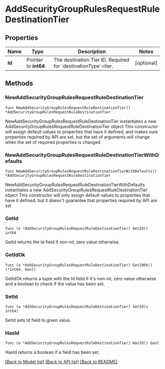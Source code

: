 # AddSecurityGroupRulesRequestRuleDestinationTier

## Properties

Name | Type | Description | Notes
------------ | ------------- | ------------- | -------------
**Id** | Pointer to **int64** | The destination Tier ID. Required for &#x60;destinationType&#x60;&#x3D;tier. | [optional] 

## Methods

### NewAddSecurityGroupRulesRequestRuleDestinationTier

`func NewAddSecurityGroupRulesRequestRuleDestinationTier() *AddSecurityGroupRulesRequestRuleDestinationTier`

NewAddSecurityGroupRulesRequestRuleDestinationTier instantiates a new AddSecurityGroupRulesRequestRuleDestinationTier object
This constructor will assign default values to properties that have it defined,
and makes sure properties required by API are set, but the set of arguments
will change when the set of required properties is changed

### NewAddSecurityGroupRulesRequestRuleDestinationTierWithDefaults

`func NewAddSecurityGroupRulesRequestRuleDestinationTierWithDefaults() *AddSecurityGroupRulesRequestRuleDestinationTier`

NewAddSecurityGroupRulesRequestRuleDestinationTierWithDefaults instantiates a new AddSecurityGroupRulesRequestRuleDestinationTier object
This constructor will only assign default values to properties that have it defined,
but it doesn't guarantee that properties required by API are set

### GetId

`func (o *AddSecurityGroupRulesRequestRuleDestinationTier) GetId() int64`

GetId returns the Id field if non-nil, zero value otherwise.

### GetIdOk

`func (o *AddSecurityGroupRulesRequestRuleDestinationTier) GetIdOk() (*int64, bool)`

GetIdOk returns a tuple with the Id field if it's non-nil, zero value otherwise
and a boolean to check if the value has been set.

### SetId

`func (o *AddSecurityGroupRulesRequestRuleDestinationTier) SetId(v int64)`

SetId sets Id field to given value.

### HasId

`func (o *AddSecurityGroupRulesRequestRuleDestinationTier) HasId() bool`

HasId returns a boolean if a field has been set.


[[Back to Model list]](../README.md#documentation-for-models) [[Back to API list]](../README.md#documentation-for-api-endpoints) [[Back to README]](../README.md)


